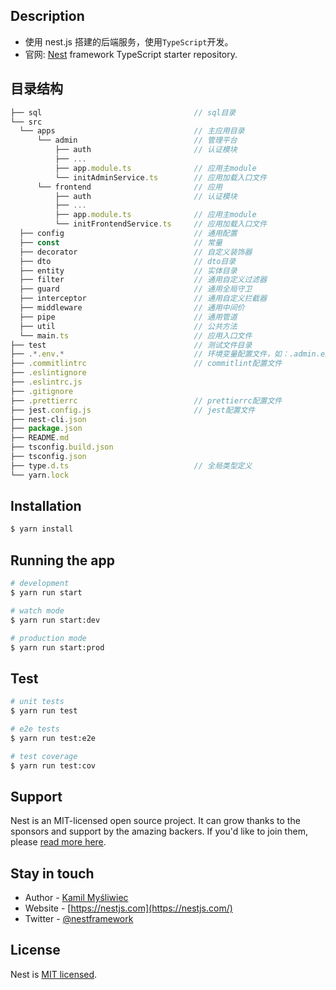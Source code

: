 ## Description

- 使用 nest.js 搭建的后端服务，使用`TypeScript`开发。
- 官网: [Nest](https://github.com/nestjs/nest) framework TypeScript starter repository.

## 目录结构

```js
├── sql                                  // sql目录
└── src
  └── apps                               // 主应用目录
      └── admin                          // 管理平台
          ├── auth                       // 认证模块
          ├── ...
          ├── app.module.ts              // 应用主module
          └── initAdminService.ts        // 应用加载入口文件
      └── frontend                       // 应用
          ├── auth                       // 认证模块
          ├── ...
          ├── app.module.ts              // 应用主module
          └── initFrontendService.ts     // 应用加载入口文件
  ├── config                             // 通用配置
  ├── const                              // 常量
  ├── decorator                          // 自定义装饰器
  ├── dto                                // dto目录
  ├── entity                             // 实体目录
  ├── filter                             // 通用自定义过滤器
  ├── guard                              // 通用全局守卫
  ├── interceptor                        // 通用自定义拦截器
  ├── middleware                         // 通用中间价
  ├── pipe                               // 通用管道
  ├── util                               // 公共方法
  └── main.ts                            // 应用入口文件
├── test                                 // 测试文件目录
├── .*.env.*                             // 环境变量配置文件，如：.admin.env.dev
├── .commitlintrc                        // commitlint配置文件
├── .eslintignore
├── .eslintrc.js
├── .gitignore
├── .prettierrc                          // prettierrc配置文件
├── jest.config.js                       // jest配置文件
├── nest-cli.json
├── package.json
├── README.md
├── tsconfig.build.json
├── tsconfig.json
├── type.d.ts                            // 全局类型定义
└── yarn.lock
```

## Installation

```bash
$ yarn install
```

## Running the app

```bash
# development
$ yarn run start

# watch mode
$ yarn run start:dev

# production mode
$ yarn run start:prod
```

## Test

```bash
# unit tests
$ yarn run test

# e2e tests
$ yarn run test:e2e

# test coverage
$ yarn run test:cov
```

## Support

Nest is an MIT-licensed open source project. It can grow thanks to the sponsors and support by the amazing backers. If you'd like to join them, please [read more here](https://docs.nestjs.com/support).

## Stay in touch

- Author - [Kamil Myśliwiec](https://kamilmysliwiec.com)
- Website - [https://nestjs.com](https://nestjs.com/)
- Twitter - [@nestframework](https://twitter.com/nestframework)

## License

Nest is [MIT licensed](LICENSE).
